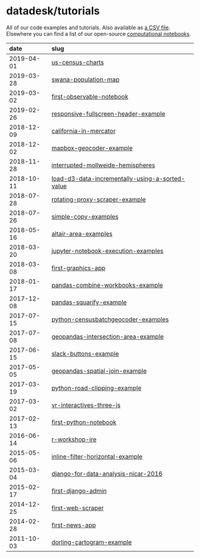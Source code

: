 # datadesk/tutorials

All of our code examples and tutorials. Also available as [a CSV file](tutorials.csv). Elsewhere you can find a list of our open-source [computational notebooks](https://github.com/datadesk/notebooks).

| date | slug |
|:--|:--|
|  2019-04-01 | [us-census-charts](https://observablehq.com/collection/@datadesk/u-s-census-data) |
|  2019-03-28 | [swana-population-map](https://observablehq.com/@datadesk/swana-population-map) |
|  2019-03-02 | [first-observable-notebook](https://observablehq.com/@palewire/first-observable-notebook) |
|  2019-02-26 | [responsive-fullscreen-header-example](https://github.com/datadesk/responsive-fullscreen-header-example) |
|  2018-12-09 | [california-in-mercator](https://beta.observablehq.com/@palewire/california-in-mercator) |
|  2018-12-02 | [mapbox-geocoder-example](https://beta.observablehq.com/@palewire/mapbox-geocoder-example) |
|  2018-11-28 | [interrupted-mollweide-hemispheres](https://beta.observablehq.com/@palewire/interrupted-mollweide-hemispheres) |
|  2018-10-11 | [load-d3-data-incrementally-using-a-sorted-value](https://beta.observablehq.com/@palewire/load-d3-data-incrementally-using-a-sorted-value) |
|  2018-07-28 | [rotating-proxy-scraper-example](https://gist.github.com/palewire/0dded073b8f9aa9202ca2f364e664568) |
|  2018-07-26 | [simple-copy-examples](https://gist.github.com/palewire/91539314f475815f30dba978a88f4370) |
|  2018-05-16 | [altair-area-examples](https://github.com/datadesk/altair-area-examples) |
|  2018-03-20 | [jupyter-notebook-execution-examples](https://github.com/palewire/jupyter-notebook-execution-examples) |
|  2018-03-08 | [first-graphics-app](https://github.com/ireapps/first-graphics-app) |
|  2018-01-17 | [pandas-combine-workbooks-example](https://github.com/palewire/pandas-combine-workbooks-example) |
|  2017-12-08 | [pandas-squarify-example](https://github.com/datadesk/pandas-squarify-example) |
|  2017-07-15 | [python-censusbatchgeocoder-examples](https://github.com/datadesk/python-censusbatchgeocoder-examples) |
|  2017-07-08 | [geopandas-intersection-area-example](https://github.com/datadesk/geopandas-intersection-area-example) |
|  2017-06-15 | [slack-buttons-example](https://github.com/datadesk/slack-buttons-example) |
|  2017-05-05 | [geopandas-spatial-join-example](https://github.com/datadesk/geopandas-spatial-join-example) |
|  2017-03-19 | [python-road-clipping-example](https://github.com/datadesk/python-road-clipping-example) |
|  2017-03-02 | [vr-interactives-three-js](https://github.com/datadesk/vr-interactives-three-js) |
|  2017-02-13 | [first-python-notebook](https://github.com/california-civic-data-coalition/first-python-notebook) |
|  2016-06-14 | [r-workshop-ire](https://github.com/OpenNewsLabs/r-workshop-ire) |
|  2015-05-06 | [inline-filter-horizontal-example](https://github.com/palewire/inline-filter-horizontal-example) |
|  2015-03-04 | [django-for-data-analysis-nicar-2016](https://github.com/datadesk/django-for-data-analysis-nicar-2016) |
|  2015-02-17 | [first-django-admin](https://github.com/ireapps/first-django-admin) |
|  2014-12-25 | [first-web-scraper](https://github.com/ireapps/first-web-scraper) |
|  2014-02-28 | [first-news-app](https://github.com/ireapps/first-news-app) |
|  2011-10-03 | [dorling-cartogram-example](https://github.com/palewire/dorling-cartogram-example) |